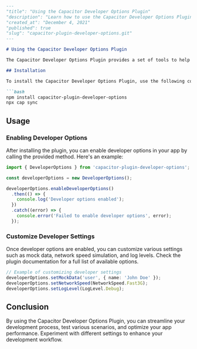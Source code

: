 ```md
---
"title": "Using the Capacitor Developer Options Plugin"
"description": "Learn how to use the Capacitor Developer Options Plugin to customize your Capacitor app during development."
"created_at": "December 4, 2021"
"published": true
"slug": "capacitor-plugin-developer-options.git"
---

# Using the Capacitor Developer Options Plugin

The Capacitor Developer Options Plugin provides a set of tools to help you customize and optimize your Capacitor apps during development. In this tutorial, we will walk you through the steps to use this plugin effectively.

## Installation

To install the Capacitor Developer Options Plugin, use the following command:

```bash
npm install capacitor-plugin-developer-options
npx cap sync
```

## Usage

### Enabling Developer Options

After installing the plugin, you can enable developer options in your app by calling the provided method. Here's an example:

```typescript
import { DeveloperOptions } from 'capacitor-plugin-developer-options';

const developerOptions = new DeveloperOptions();

developerOptions.enableDeveloperOptions()
  .then(() => {
    console.log('Developer options enabled');
  })
  .catch((error) => {
    console.error('Failed to enable developer options', error);
  });
```

### Customize Developer Settings

Once developer options are enabled, you can customize various settings such as mock data, network speed simulation, and log levels. Check the plugin documentation for a full list of available options.

```typescript
// Example of customizing developer settings
developerOptions.setMockData('user', { name: 'John Doe' });
developerOptions.setNetworkSpeed(NetworkSpeed.Fast3G);
developerOptions.setLogLevel(LogLevel.Debug);
```

## Conclusion

By using the Capacitor Developer Options Plugin, you can streamline your development process, test various scenarios, and optimize your app performance. Experiment with different settings to enhance your development workflow.
```
```